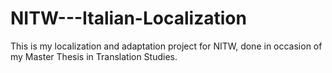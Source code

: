 # NITW---Italian-Localization
This is my localization and adaptation project for NITW, done in occasion of my Master Thesis in Translation Studies.
